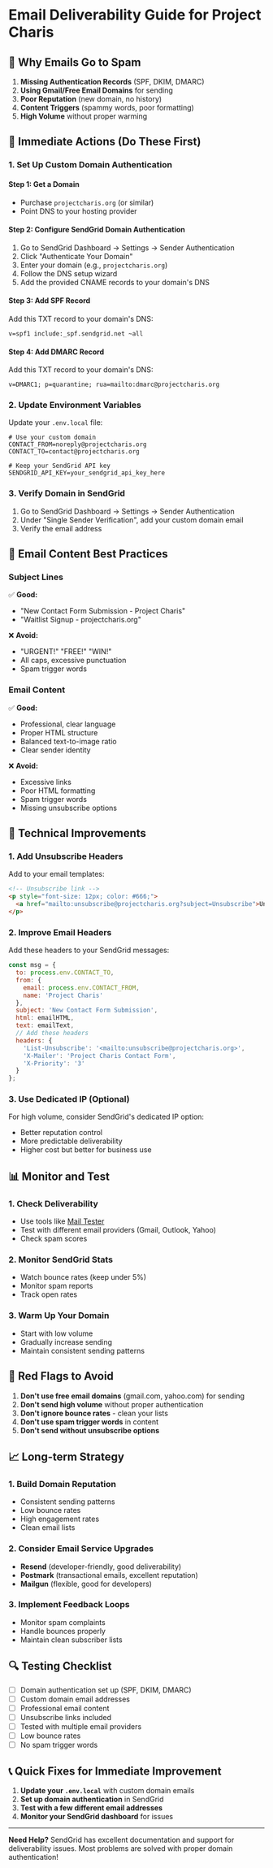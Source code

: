 # Email Deliverability Guide for Project Charis

## 🎯 **Why Emails Go to Spam**

1. **Missing Authentication Records** (SPF, DKIM, DMARC)
2. **Using Gmail/Free Email Domains** for sending
3. **Poor Reputation** (new domain, no history)
4. **Content Triggers** (spammy words, poor formatting)
5. **High Volume** without proper warming

## 🚀 **Immediate Actions (Do These First)**

### 1. **Set Up Custom Domain Authentication**

#### **Step 1: Get a Domain**
- Purchase `projectcharis.org` (or similar)
- Point DNS to your hosting provider

#### **Step 2: Configure SendGrid Domain Authentication**
1. Go to SendGrid Dashboard → Settings → Sender Authentication
2. Click "Authenticate Your Domain"
3. Enter your domain (e.g., `projectcharis.org`)
4. Follow the DNS setup wizard
5. Add the provided CNAME records to your domain's DNS

#### **Step 3: Add SPF Record**
Add this TXT record to your domain's DNS:
```
v=spf1 include:_spf.sendgrid.net ~all
```

#### **Step 4: Add DMARC Record**
Add this TXT record to your domain's DNS:
```
v=DMARC1; p=quarantine; rua=mailto:dmarc@projectcharis.org
```

### 2. **Update Environment Variables**

Update your `.env.local` file:
```env
# Use your custom domain
CONTACT_FROM=noreply@projectcharis.org
CONTACT_TO=contact@projectcharis.org

# Keep your SendGrid API key
SENDGRID_API_KEY=your_sendgrid_api_key_here
```

### 3. **Verify Domain in SendGrid**
1. Go to SendGrid Dashboard → Settings → Sender Authentication
2. Under "Single Sender Verification", add your custom domain email
3. Verify the email address

## 📧 **Email Content Best Practices**

### **Subject Lines**
✅ **Good:**
- "New Contact Form Submission - Project Charis"
- "Waitlist Signup - projectcharis.org"

❌ **Avoid:**
- "URGENT!" "FREE!" "WIN!"
- All caps, excessive punctuation
- Spam trigger words

### **Email Content**
✅ **Good:**
- Professional, clear language
- Proper HTML structure
- Balanced text-to-image ratio
- Clear sender identity

❌ **Avoid:**
- Excessive links
- Poor HTML formatting
- Spam trigger words
- Missing unsubscribe options

## 🔧 **Technical Improvements**

### **1. Add Unsubscribe Headers**
Add to your email templates:
```html
<!-- Unsubscribe link -->
<p style="font-size: 12px; color: #666;">
  <a href="mailto:unsubscribe@projectcharis.org?subject=Unsubscribe">Unsubscribe</a>
</p>
```

### **2. Improve Email Headers**
Add these headers to your SendGrid messages:
```javascript
const msg = {
  to: process.env.CONTACT_TO,
  from: {
    email: process.env.CONTACT_FROM,
    name: 'Project Charis'
  },
  subject: 'New Contact Form Submission',
  html: emailHTML,
  text: emailText,
  // Add these headers
  headers: {
    'List-Unsubscribe': '<mailto:unsubscribe@projectcharis.org>',
    'X-Mailer': 'Project Charis Contact Form',
    'X-Priority': '3'
  }
};
```

### **3. Use Dedicated IP (Optional)**
For high volume, consider SendGrid's dedicated IP option:
- Better reputation control
- More predictable deliverability
- Higher cost but better for business use

## 📊 **Monitor and Test**

### **1. Check Deliverability**
- Use tools like [Mail Tester](https://www.mail-tester.com/)
- Test with different email providers (Gmail, Outlook, Yahoo)
- Check spam scores

### **2. Monitor SendGrid Stats**
- Watch bounce rates (keep under 5%)
- Monitor spam reports
- Track open rates

### **3. Warm Up Your Domain**
- Start with low volume
- Gradually increase sending
- Maintain consistent sending patterns

## 🚨 **Red Flags to Avoid**

1. **Don't use free email domains** (gmail.com, yahoo.com) for sending
2. **Don't send high volume** without proper authentication
3. **Don't ignore bounce rates** - clean your lists
4. **Don't use spam trigger words** in content
5. **Don't send without unsubscribe options**

## 📈 **Long-term Strategy**

### **1. Build Domain Reputation**
- Consistent sending patterns
- Low bounce rates
- High engagement rates
- Clean email lists

### **2. Consider Email Service Upgrades**
- **Resend** (developer-friendly, good deliverability)
- **Postmark** (transactional emails, excellent reputation)
- **Mailgun** (flexible, good for developers)

### **3. Implement Feedback Loops**
- Monitor spam complaints
- Handle bounces properly
- Maintain clean subscriber lists

## 🔍 **Testing Checklist**

- [ ] Domain authentication set up (SPF, DKIM, DMARC)
- [ ] Custom domain email addresses
- [ ] Professional email content
- [ ] Unsubscribe links included
- [ ] Tested with multiple email providers
- [ ] Low bounce rates
- [ ] No spam trigger words

## 📞 **Quick Fixes for Immediate Improvement**

1. **Update your `.env.local`** with custom domain emails
2. **Set up domain authentication** in SendGrid
3. **Test with a few different email addresses**
4. **Monitor your SendGrid dashboard** for issues

---

**Need Help?** SendGrid has excellent documentation and support for deliverability issues. Most problems are solved with proper domain authentication!

